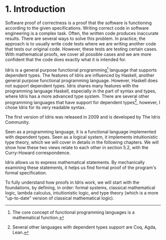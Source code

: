 # 1. Introduction

Software proof of correctness is a proof that the software is functioning according to the given specifications. Writing correct code in software engineering is a complex task. Often, the written code produces inaccurate results. There are several ways to solve this problem. In practice, the approach is to usually write code tests where we are writing another code that tests our original code. However, these tests are testing certain cases. With mathematical proofs, we cover all possible cases and we are more confident that the code does exactly what it is intended for.

Idris is a general purpose functional programming[^ch1n1] language that supports dependent types. The features of Idris are influenced by Haskell, another general purpose functional programming language. However, Haskell does not support dependent types. Idris shares many features with the programming language Haskell, especially in the part of syntax and types, where Idris has a more advanced type system. There are several other programming languages that have support for dependent types[^ch1n2], however, I chose Idris for its very readable syntax.

The first version of Idris was released in 2009 and is developed by The Idris Community.

Seen as a programming language, it is a functional language implemented with dependent types. Seen as a logical system, it implements intuitionistic type theory, which we will cover in details in the following chapters. We will show how these two views relate to each other in section 5.2, with the Curry-Howard correspondence.

Idris allows us to express mathematical statements. By mechanically examining these statements, it helps us find formal proof of the program's formal specification.

To fully understand how proofs in Idris work, we will start with the foundations, by defining, in order: formal systems, classical mathematical logic, lambda calculus, intuitionistic logic, and type theory (which is a more "up-to-date" version of classical mathematical logic).

[^ch1n1]: The core concept of functional programming languages is a mathematical function.

[^ch1n2]: Several other languages with dependent types support are Coq, Agda, Lean.
